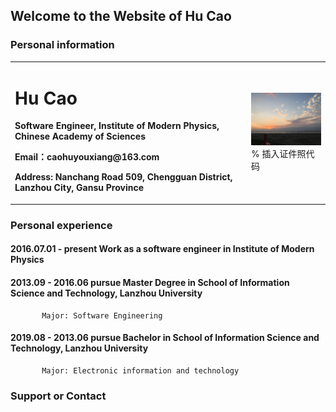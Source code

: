 ## Welcome to the Website of Hu Cao

### Personal information
<table border="0">
  <tr>
    <td width="75%">
      <h1>Hu Cao</h1>
      <p><b>Software Engineer, Institute of Modern Physics, Chinese Academy of Sciences</b></p>
      <p><b>Email：caohuyouxiang@163.com</b></p>
      <p><b>Address: Nanchang Road 509, Chengguan District, Lanzhou City, Gansu Province</b></p>
    </td>
    <td width="25%">
      <img src="/Sunset.jpg" width="100%">      % 插入证件照代码
    </td>
  </tr>
</table>

### Personal experience
#### 2016.07.01 - present Work as a software engineer in Institute of Modern Physics
#### 2013.09 - 2016.06 pursue Master Degree in School of Information Science and Technology, Lanzhou University
           Major: Software Engineering
#### 2019.08 - 2013.06 pursue Bachelor in School of Information Science and Technology, Lanzhou University
           Major: Electronic information and technology

### Support or Contact
